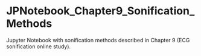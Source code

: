 # JPNotebook_Chapter9_Sonification_Methods
Jupyter Notebook with sonification methods described in Chapter 9 (ECG sonification online study). 
